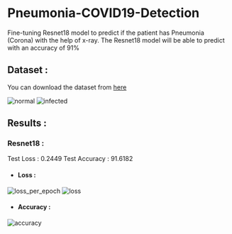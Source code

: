 # Pneumonia-COVID19-Detection
Fine-tuning Resnet18 model to predict if the patient has Pneumonia (Corona) with the help of x-ray.
The Resnet18 model will be able to predict with an accuracy of 91%

## Dataset :
You can download the dataset from [here](https://www.kaggle.com/praveengovi/coronahack-chest-xraydataset/data)

![normal](https://user-images.githubusercontent.com/57902078/138547392-3c04bb38-5f5f-4853-a7eb-097d48e10e91.png)
![infected](https://user-images.githubusercontent.com/57902078/138547404-f5fa7701-acb8-4dab-b5af-2bea84951fe6.png)

## Results :
### Resnet18 :
Test Loss       :   0.2449
Test Accuracy   :   91.6182

- #### Loss :
![loss_per_epoch](https://user-images.githubusercontent.com/57902078/138547527-ac281941-41d9-4594-811d-77cc6f792019.png)
![loss](https://user-images.githubusercontent.com/57902078/138547515-b5091c0c-5ef0-49aa-a2bd-7523cd68a245.png)

- #### Accuracy :
![accuracy](https://user-images.githubusercontent.com/57902078/138547516-912ef43f-f5f1-491d-99c7-5cc9d9c2c0ac.png)
